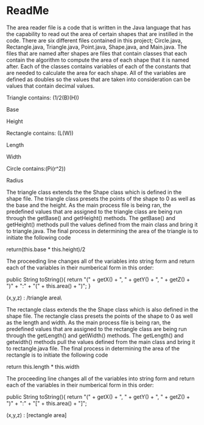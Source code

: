 # ReadMe
The area reader file is a code that is written in the Java language that has the capability to read out the area of certain shapes that are instilled in the code. There are six different files contained in this project; Circle.java, Rectangle.java, Triangle.java, Point.java, Shape.java, and Main.java. The files that are named after shapes are files that contain classes that each contain the algorithm to compute the area of each shape that it is named after. Each of the classes contains variables of each of the constants that are needed to calculate the area for each shape. All of the variables are defined as doubles so the values that are taken into consideration can be values that contain decimal values.

Triangle contains: (1/2(B)(H))

Base

Height

Rectangle contains: (L(W))

Length

Width

Circle contains:(Pi(r^2))

Radius

The triangle class extends the the Shape class which is defined in the shape file. The triangle class presets the points of the shape to 0 as well as the base and the height. As the main process file is being ran, the predefined values that are assigned to the triangle class are being run through the getBase() and getHeight() methods. The getBase() and getHeight() methods pull the values defined from the main class and bring it to triangle.java. The final process in determining the area of the triangle is to initiate the following code

return(this.base * this.height)/2

The proceeding line changes all of the variables into string form and return each of the variables in their numberical form in this order:

public String toString(){
  return "(" + getX() + ", " + getY() + ", " + getZ() + ")" + ":" + "(" + this.area() + ")";
}

(x,y,z) : /triangle area\

The rectangle class extends the the Shape class which is also defined in the shape file. The rectangle class presets the points of the shape to 0 as well as the length and width. As the main process file is being ran, the predefined values that are assigned to the rectangle class are being run through the getLength() and getWidth() methods. The getLength() and getwidth() methods pull the values defined from the main class and bring it to rectangle.java file. The final process in determining the area of the rectangle is to initiate the following code

return this.length * this.width

The proceeding line changes all of the variables into string form and return each of the variables in their numberical form in this order:

 public String toString(){
        return "(" + getX() + ", " + getY() + ", " + getZ() + ")" + ":" + "[" + this.area() + "]";

(x,y,z) : [rectangle area]
